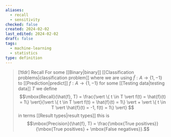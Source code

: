 ```yaml
---
aliases:
  - recall
  - sensitivity
checked: false
created: 2024-02-02
last_edited: 2024-02-02
draft: false
tags:
  - machine-learning
  - statistics
type: definition
---
```

>[!tldr] Recall
> For some [[Binary|binary]] [[Classification problems|classification problem]] where we are using $\hat{f}: A \rightarrow \{1, -1\}$ to [[Prediction|predict]] $f: A \rightarrow \{1, -1\}$ for some [[Testing data|testing data]] $T$ we define
> $$\mbox{Recall}(\hat{f}, T) = \frac{\vert \{ t \in T \vert f(t) = \hat{f}(t) = 1\} \vert}{\vert \{ t \in T \vert f(t) = \hat{f}(t) = 1\} \vert + \vert \{ t \in T \vert \hat{f}(t) = -1, f(t) = 1\} \vert}  $$
> in terms [[Result types|result types]] this is
> $$\mbox{Precision}(\hat{f}, T) = \frac{\mbox{True positives}}{\mbox{True positives} + \mbox{False negatives}}.$$

